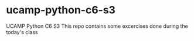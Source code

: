 # ucamp-python-c6-s3
UCAMP Python C6 S3
This repo contains some excercises done during the today's class
